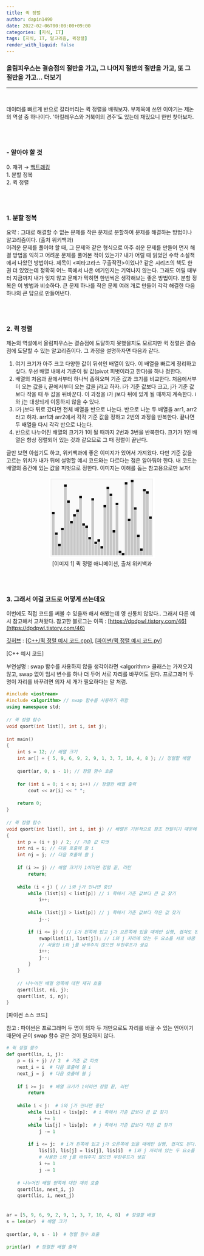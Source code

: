 ```yaml
---
title: 퀵 정렬
author: dapin1490
date: 2022-02-06T00:00:00+09:00
categories: [지식, IT]
tags: [지식, IT, 알고리즘, 퀵정렬]
render_with_liquid: false
---
```


### 올림피우스는 결승점의 절반을 가고, 그 나머지 절반의 절반을 가고, 또 그 절반을 가고... 더보기
    
-----
   
<br>   
  
데이터를 빠르게 반으로 갈라버리는 퀵 정렬을 배워보자. 부제목에 쓰인 이야기는 제논의 역설 중 하나이다. '아킬레우스와 거북이의 경주'도 있는데 재밌으니 한번 찾아보자.   
  
<br><br>
  
### - 알아야 할 것
<p>0. 재귀 → <a href="https://dapin1490.github.io/satinbower/posts/it-backtracking/" target="_blank" title="새 탭에서 보기">백트래킹</a><br>
1. 분할 정복<br>
2. 퀵 정렬</p>
  
<br><br>
  
### 1. 분할 정복
요약 : 그대로 해결할 수 없는 문제를 작은 문제로 분할하여 문제를 해결하는 방법이나 알고리즘이다. (출처 위키백과)   
어려운 문제를 풀어야 할 때, 그 문제와 같은 형식으로 아주 쉬운 문제를 만들어 먼저 해결 방법을 익히고 어려운 문제를 풀어본 적이 있는가? 내가 어릴 때 읽었던 수학 소설책에서 나왔던 방법이다. 제목이 \<피타고라스 구출작전\>이었나? 같은 시리즈의 책도 한 권 더 있었는데 정확히 어느 쪽에서 나온 얘기인지는 기억나지 않는다. 그래도 어릴 때부터 지금까지 내가 잊지 않고 문제가 막히면 한번씩은 생각해보는 좋은 방법이다. 분할 정복은 이 방법과 비슷하다. 큰 문제 하나를 작은 문제 여러 개로 만들어 각각 해결한 다음 하나의 큰 답으로 만들어낸다.   
  
<br><br>
  
### 2. 퀵 정렬
제논의 역설에서 올림피우스는 결승점에 도달하지 못했을지도 모르지만 퀵 정렬은 결승점에 도달할 수 있는 알고리즘이다. 그 과정을 설명하자면 다음과 같다.   
   
1. 여기 크기가 아주 크고 다양한 값이 뒤섞인 배열이 있다. 이 배열을 빠르게 정리하고 싶다. 우선 배열 내에서 기준이 될 값(pivot 피벗이라고 한다)을 하나 정한다.
2. 배열의 처음과 끝에서부터 하나씩 좁혀오며 기준 값과 크기를 비교한다. 처음에서부터 오는 값을 i, 끝에서부터 오는 값을 j라고 하자. i가 기준 값보다 크고, j가 기준 값보다 작을 때 두 값을 뒤바꾼다. 이 과정을 i가 j보다 뒤에 있게 될 때까지 계속한다. i와 j는 대칭되게 이동하지 않을 수 있다.
3. i가 j보다 뒤로 갔다면 전체 배열을 반으로 나눈다. 반으로 나눈 두 배열을 arr1, arr2라고 하자. arr1과 arr2에서 각각 기준 값을 정하고 2번의 과정을 반복한다. 끝나면 두 배열을 다시 각각 반으로 나눈다.
4. 반으로 나누어진 배열의 크기가 1이 될 때까지 2번과 3번을 반복한다. 크기가 1인 배열은 항상 정렬되어 있는 것과 같으므로 그 때 정렬이 끝난다.   
   
글만 보면 아쉽기도 하고, 위키백과에 좋은 이미지가 있어서 가져왔다. 다만 기준 값을 고르는 위치가 내가 뒤에 설명할 예시 코드와는 다르다는 점은 알아둬야 한다. 내 코드는 배열의 중간에 있는 값을 피벗으로 정한다. 이미지는 이해를 돕는 참고용으로만 보자!   
   
<figure style="text-align:center">
<img src="/assets/img/category-it/220206-1-quick-sort.gif">
    <figcaption>[이미지 1] 퀵 정렬 애니메이션, 출처 위키백과</figcaption>
</figure>  
   
<br><br>
  
### 3. 그래서 이걸 코드로 어떻게 쓰는데요
이번에도 직접 코드를 써볼 수 있을까 해서 해봤는데 영 신통치 않았다.. 그래서 다른 예시 참고해서 고쳐왔다. 참고한 블로그는 이쪽 : [https://dpdpwl.tistory.com/46](https://dpdpwl.tistory.com/46)   
   
[깃허브](https://github.com/dapin1490/study-note) : [[C++/퀵 정렬 예시 코드.cpp](https://github.com/dapin1490/study-note/blob/main/cpp/%ED%80%B5%20%EC%A0%95%EB%A0%AC%20%EC%98%88%EC%8B%9C.cpp)], [[파이썬/퀵 정렬 예시 코드.py](https://github.com/dapin1490/study-note/blob/main/%ED%8C%8C%EC%9D%B4%EC%8D%AC/%ED%80%B5%20%EC%A0%95%EB%A0%AC%20%EC%98%88%EC%8B%9C.py)]   
   
[C++ 예시 코드]   
   
부연설명 : swap 함수를 사용하지 않을 생각이라면 \<algorithm\> 클래스는 가져오지 않고, swap 없이 임시 변수를 하나 더 두어 서로 자리를 바꾸어도 된다. 프로그래머 두 명이 자리를 바꾸려면 의자 세 개가 필요하다는 말 처럼.   
   
```cpp
#include <iostream>
#include <algorithm> // swap 함수를 사용하기 위함
using namespace std;

// 퀵 정렬 함수
void qsort(int list[], int i, int j);

int main()
{
    int s = 12; // 배열 크기
    int ar[] = { 5, 9, 6, 9, 2, 9, 1, 3, 7, 10, 4, 8 }; // 정렬할 배열
    
    qsort(ar, 0, s - 1); // 정렬 함수 호출

    for (int i = 0; i < s; i++) // 정렬한 배열 출력
        cout << ar[i] << " ";
    
    return 0;
}

// 퀵 정렬 함수
void qsort(int list[], int i, int j) // 배열은 기본적으로 참조 전달이기 때문에 &를 붙이면 안 된다
{
    int p = (i + j) / 2; // 기준 값 피벗
    int ni = i; // 다음 호출에 쓸 i
    int nj = j; // 다음 호출에 쓸 j

    if (i >= j) // 배열 크기가 1이라면 정렬 끝, 리턴
        return;

    while (i < j) { // i와 j가 만나면 중단
        while (list[i] < list[p]) // i 쪽에서 기준 값보다 큰 값 찾기
            i++;

        while (list[j] > list[p]) // j 쪽에서 기준 값보다 작은 값 찾기
            j--;

        if (i <= j) { // i가 왼쪽에 있고 j가 오른쪽에 있을 때에만 실행, 겹쳐도 된다.
            swap(list[i], list[j]); // i와 j 자리에 있는 두 요소를 서로 바꿈
            // 사용한 i와 j를 바꿔주지 않으면 무한루프가 생김
            i++;
            j--;
        }
    }

    // 나누어진 배열 양쪽에 대한 재귀 호출
    qsort(list, ni, j);
    qsort(list, i, nj);
}
```   
   
[파이썬 소스 코드]   
   
참고 : 파이썬은 프로그래머 두 명이 의자 두 개만으로도 자리를 바꿀 수 있는 언어이기 때문에 굳이 swap 함수 같은 것이 필요하지 않다.   
   
```py
# 퀵 정렬 함수
def qsort(lis, i, j):
    p = (i + j) // 2  # 기준 값 피벗
    next_i = i  # 다음 호출에 쓸 i
    next_j = j  # 다음 호출에 쓸 j

    if i >= j:  # 배열 크기가 1이라면 정렬 끝, 리턴
        return

    while i < j:  # i와 j가 만나면 중단
        while lis[i] < lis[p]:  # i 쪽에서 기준 값보다 큰 값 찾기
            i += 1
        while lis[j] > lis[p]:  # j 쪽에서 기준 값보다 작은 값 찾기
            j -= 1

        if i <= j:  # i가 왼쪽에 있고 j가 오른쪽에 있을 때에만 실행, 겹쳐도 된다.
            lis[i], lis[j] = lis[j], lis[i]  # i와 j 자리에 있는 두 요소를 서로 바꿈
            # 사용한 i와 j를 바꿔주지 않으면 무한루프가 생김
            i += 1
            j -= 1

    # 나누어진 배열 양쪽에 대한 재귀 호출
    qsort(lis, next_i, j)
    qsort(lis, i, next_j)


ar = [5, 9, 6, 9, 2, 9, 1, 3, 7, 10, 4, 8]  # 정렬할 배열
s = len(ar)  # 배열 크기

qsort(ar, 0, s - 1)  # 정렬 함수 호출

print(ar)  # 정렬한 배열 출력
```   
   